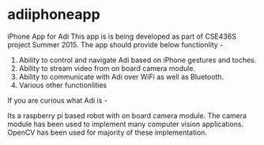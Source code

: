 # adiiphoneapp
iPhone App for Adi
This app is is being developed as part of CSE436S project Summer 2015.
The app should provide below functionlity -

1. Ability to control and navigate Adi based on iPhone gestures and toches.
2. Ability to stream video from on board camera module.
3. Ability to communicate with Adi over WiFi as well as Bluetooth.
4. Various other functionlities 

If you are curious what Adi is -

Its a raspberry pi based robot with on board camera module.
The camera module has been used to implement many computer vision applications.
OpenCV has been used for majority of these implementation.
